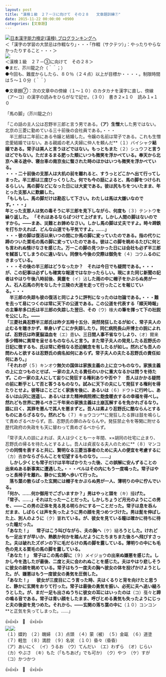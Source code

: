 ```yaml
---
layout: post
title: "漢検１級　２７－③に向けて　その２８　　文章題訓練⑦"
date: 2015-11-22 00:00:00 +0900
categories: [文章題]
---
```


[![](/syuusyuu9701/assets/images/漢検１級-２７－③に向けて-その２８-文章題訓練⑦-br_c_3028_1.gif)](http://blog.with2.net/link.php?1659096:3028 "日本漢字能力検定(漢検) ブログランキングへ")[日本漢字能力検定(漢検) ブログランキングへ](http://blog.with2.net/link.php?1659096:3028)  
＜「漢字の学習の大禁忌は作輟なり」・・・「作輟（サクテツ）」：やったりやらなかったりすること・・・＞  
![](/syuusyuu9701/assets/images/漢検１級-２７－③に向けて-その２８-文章題訓練⑦-b32a19f7ea750e1564afec424837bd80.jpg)  
＜漢検１級　２７－③に向けて　その２８＞  
●まだ、芥川龍之介（＾＾；）  
●今回も、難度からしたら、８０％（２４点）以上が目標か・・・・。制限時間は５～１０分（＾＾）  
  
●文章題⑦：次の文章中の傍線（１～１０）のカタカナを漢字に直し、傍線（ア～コ）の漢字の読みをひらがなで記せ。（３０）　書き２×１０　読み１×１０  
  
「馬の脚」（芥川龍之介）  
  
「この話の主人公は忍野半三郎と言う男である。**（ア）生憎**大した男ではない。北京の三菱に勤めている三十前後の会社員である。・・・  
　半三郎は二年前にある令嬢と結婚した。令嬢の名前は常子である。これも生憎恋愛結婚ではない。ある親戚の老人夫婦に仲人を頼んだ**（１）バイシャク**結婚である。常子は美人と言うほどではない。もっともまた**（２）シュウフ**と言うほどでもない。ただまるまる肥った頬にいつも微笑を浮かべている。奉天から北京へ来る途中、寝台車の南京虫に螫された時のほかはいつも微笑を浮かべている。  
・・・二十前後の支那人は大机の前を離れると、すうっとどこかへ出て行ってしまった。半三郎は三度びっくりした。何でも今の話によると、馬の脚をつけられるらしい。馬の脚などになった日には大変である。彼は尻もちをついたまま、年とった支那人に歎願した。  
「もしもし、馬の脚だけは勘忍して下さい。わたしは馬は大嫌いなのです。・・・」  
年とった支那人は気の毒そうに半三郎を見下しながら、何度も**（３）テントウ**を繰り返した。 「それはあるならばつけて上げます。しかし人間の脚はないのですから。――まあ、災難とお諦めなさい。しかし馬の脚は丈夫ですよ。時々蹄鉄を打ちかえれば、どんな山道でも平気ですよ。……」  
・・・彼の脚は復活以来いつの間にか馬の脚に変っていたのである。指の代りに蹄のついた栗毛の馬の脚に変っていたのである。彼はこの脚を眺めるたびに何とも言われぬ情けなさを感じた。万一この脚の見つかった日には会社も必ず半三郎を馘首してしまうのに違いない。同僚も今後の交際は御免を**（４）コウム**るのにきまっている。  
・・・その後の半三郎はどうなったか？　それは今日でも疑問である。・・・が、この記事は必ずしも確実な報道ではなかったらしい。現にまた同じ新聞の記者はやはり午後八時前後、黄塵を**（イ）沾**した雨の中に帽子をかぶらぬ男が一人、石人石馬の列をなした十三陵の大道を走って行ったことを報じている。・・・  
　半三郎の失踪も彼の復活と同じように評判になったのは勿論である。・・・難を去って易につくのは常に天下の公道である。この公道を代表する「順天時報」の主筆牟多口氏は半三郎の失踪した翌日、その**（ウ）椽大**の筆を揮って下の社説を公にした。――  
「三菱社員忍野半三郎氏は昨夕五時十五分、突然発狂したるが如く、常子夫人の止むるを聴きかず、単身いずこにか失踪したり。同仁病院長山井博士の説によれば、忍野氏は昨夏脳溢血を**（エ）患**い、三日間人事不省なりしより、**（オ）爾来**多少精神に異常を呈せるものならんと言う。また常子夫人の発見したる忍野氏の日記に徴するも、氏は常に奇怪なる恐迫観念を有したるが如し。然れども吾人の問わんと欲するは忍野氏の病名如何にあらず。常子夫人の夫たる忍野氏の責任如何にあり。」  
「それわが**（５）キンオウ**無欠の国体は家族主義の上に立つものなり。家族主義の上に立つものとせば、一家の主人たる責任のいかに重大なるかは問うを待たず。この一家の主人にして妄りに発狂する権利ありや否や？　吾人はかかる疑問の前に断乎として否と答うるものなり。試みに天下の夫にして発狂する権利を得たりとせよ。彼等はことごとく家族を後に、あるいは**（６）ドウト**に行吟し、あるいは山沢に逍遥し、あるいはまた精神病院裡に飽食暖衣するの幸福を得べし。然れども世界に誇るべき二千年来の家族主義は土崩瓦解するを免かれざるなり。語に曰く、其罪を悪んで其人を悪まずと。吾人は素より忍野氏に酷ならんとするものにあらざるなり。然れども**（７）キョウコツ**に発狂したる罪は鼓を鳴らして責めざるべからず。否、忍野氏の罪のみならんや。発狂禁止令を等閑に附せる歴代政府の失政をも天に替わって責めざるべからず。  
  
「常子夫人の談によれば、夫人は少くとも一ヶ年間、××胡同の社宅に止まり、忍野氏の帰るを待たんとするよし。吾人は貞淑なる夫人のために**（８）マンコウ**の同情を表すると共に、賢明なる三菱当事者のために夫人の便宜を考慮するに**（カ）吝**かならざらんことを切望するものなり。……」  
　しかし少くとも常子だけは半年ばかりたった後、この誤解に安んずることの出来ぬある新事実に遭遇した。・・・ベルはその内にもう一度鳴った。常子はやっと長椅子を離れ、静かに玄関へ歩いて行った。  
　落ち葉の散らばった玄関には帽子をかぶらぬ男が一人、薄明りの中に佇んでいる。  
「何か、……何か御用でございますか？」男はやっと頭を**（キ）擡**げた。  
「常子、……」それはたった一ことだった。しかしちょうど月光のようにこの男を、――この男の正体を見る見る明らかにする一ことだった。常子は息を呑んだまま、しばらくは声を失ったように男の顔を見つめつづけた。男は髭を伸ばした上、別人のように**（ク）窶**れている。が、彼女を見ている瞳は確かに待ちに待った瞳だった。  
「あなた！」 　常子はこう叫びながら、夫の胸へ**（ケ）縋**ろうとした。けれども一足出すが早いか、熱鉄か何かを踏んだようにたちまちまた後ろへ飛びすさった。夫は破れたズボンの下に毛だらけの馬の脚を露している。薄明りの中にも毛色の見える栗毛の馬の脚を露している。  
「あなた！」　常子はこの馬の脚に**（９）メイジョウ**の出来ぬ嫌悪を感じた。しかし今を逸したが最後、二度と夫に会われぬことを感じた。夫はやはり悲しそうに彼女の顔を眺めている。常子はもう一度夫の胸へ彼女の体を投げかけようとした。が、嫌悪はもう一度彼女の勇気を圧倒した。  
「あなた！」 　彼女が三度目にこう言った時、夫はくるりと背を向けたと思うと、静かに玄関をおりて行った。常子は最後の勇気を振い、必死に夫へ追い縋ろうとした。が、まだ一足も出さぬうちに彼女の耳にはいったのは**（コ）戞々**と蹄の鳴る音である。常子は青い顔をしたまま、呼びとめる勇気も失ったようにじっと夫の後姿を見つめた。それから、――玄関の落ち葉の中に**（１０）コンコン**と正気を失ってしまった。……」  
  
👍👍👍　🐑　👍👍👍  
![](/syuusyuu9701/assets/images/漢検１級-２７－③に向けて-その２８-文章題訓練⑦-05b1a71a1880e10a12d9126032c378e2.jpg)![](/syuusyuu9701/assets/images/漢検１級-２７－③に向けて-その２８-文章題訓練⑦-05b1a71a1880e10a12d9126032c378e2.jpg)  
（１）媒妁　（２）醜婦　（３）点頭　（４）蒙（被）　（５）金甌　（６）道塗　（７）軽忽　（８）満腔　（９）名状　（１０）昏々（昏昏）　  
（ア）あいにく　（イ）うるお　（ウ）てんだい　（エ）わずら　（オ）じらい　（カ）やぶさ　（キ）もた（「もちあげ」でも可か）　（ク）やつ　（ケ）すが　（コ）かつかつ  
  
👍👍👍　🐑　👍👍👍  
  
  
  
  